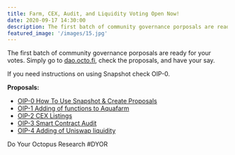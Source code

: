 ```yaml
---
title: Farm, CEX, Audit, and Liquidity Voting Open Now!
date: 2020-09-17 14:30:00
description: The first batch of community governance porposals are ready for your votes.
featured_image: '/images/15.jpg'
---
```


The first batch of community governance porposals are ready for your votes. Simply go to [dao.octo.fi](https://dao.octo.fi), check the proposals, and have your say.

If you need instructions on using Snapshot check OIP-0.

**Proposals:**

- [OIP-0 How To Use Snapshot & Create Proposals](https://snapshot.page/#/octofi/proposal/QmWHHTcf4tF4XvJSyaZzL5BmhV2xwoFvBh5rBoqGWXvGvi)
- [OIP-1 Adding of functions to Aquafarm](https://snapshot.page/#/octofi/proposal/QmPiv1s8wC3m6DbmR8PHbiMBu4VgxTneTqn2qKdReoAnHm)
- [OIP-2 CEX Listings](https://snapshot.page/#/octofi/proposal/QmcTFXc7U8114JVCRrBmCTzkrTzqi5RKtk16wrKksLcfjY)
- [OIP-3 Smart Contract Audit](https://snapshot.page/#/octofi/proposal/QmSdchXdZP4hi3TgzH8pT52QV3w1AFVNbSkGp4a9Koq3xC)
- [OIP-4 Adding of Uniswap liquidity](https://snapshot.page/#/octofi/proposal/QmUTqc1mXiVkZ4xTnJCBK3ExNHwQkxCZGrkx5D9EA83iBZ)

Do Your Octopus Research \#DYOR
